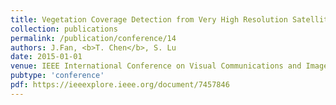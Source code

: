 ```yaml
---
title: Vegetation Coverage Detection from Very High Resolution Satellite Imagery
collection: publications
permalink: /publication/conference/14
authors: J.Fan, <b>T. Chen</b>, S. Lu
date: 2015-01-01
venue: IEEE International Conference on Visual Communications and Image Processing (VCIP)
pubtype: 'conference'
pdf: https://ieeexplore.ieee.org/document/7457846
---
```


<!-- paperurl: 'http://academicpages.github.io/files/paper1.pdf'
citation: 'Your Name, You. (2009). &quot;Paper Title Number 1.&quot; <i>Journal 1</i>. 1(1).' -->
<!-- [Download paper here](http://academicpages.github.io/files/paper1.pdf) -->
